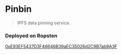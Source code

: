 # Pinbin

> IPFS data pinning service.

### Deployed on Ropsten

[0xE93EF5437D3F46646B39aEC35026d2C9B7ab9A3F](https://ropsten.etherscan.io/address/0xE93EF5437D3F46646B39aEC35026d2C9B7ab9A3F#code)
